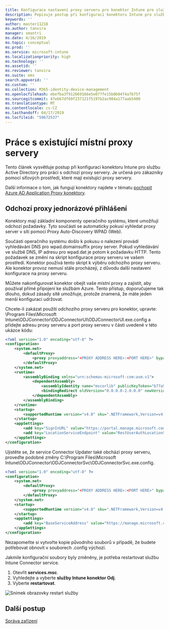 ```yaml
---
title: Konfigurace nastavení proxy serveru pro konektor Intune pro službu Active Directory
description: Popisuje postup při konfiguraci konektoru Intune pro službu Active Directory pro práci s existující místní proxy servery.
keywords: ''
author: master11218
ms.author: tanvira
manager: smantri
ms.date: 4/16/2019
ms.topic: conceptual
ms.prod: ''
ms.service: microsoft-intune
ms.localizationpriority: high
ms.technology: ''
ms.assetid: ''
ms.reviewer: tanvira
ms.suite: ems
search.appverid: ''
ms.custom: ''
ms.collection: M365-identity-device-management
ms.openlocfilehash: ebefba3f912669166e5e077fe15b0b04f4a7b75f
ms.sourcegitcommit: 47eb67df69f237121f5197b2ac904a177aab5400
ms.translationtype: MT
ms.contentlocale: cs-CZ
ms.lasthandoff: 04/17/2019
ms.locfileid: "59672537"
---
```

# <a name="work-with-existing-on-premises-proxy-servers"></a>Práce s existující místní proxy servery

Tento článek vysvětluje postup při konfiguraci konektoru Intune pro službu Active Directory pro práci s odchozí proxy servery. Je určená pro zákazníky pomocí síťových prostředí, které mají existující proxy servery.

Další informace o tom, jak fungují konektory najdete v tématu [pochopit Azure AD Application Proxy konektory](https://docs.microsoft.com/en-us/azure/active-directory/manage-apps/application-proxy-connectors).

## <a name="bypass-outbound-proxies"></a>Odchozí proxy jednorázové přihlášení

Konektory mají základní komponenty operačního systému, které umožňují odchozí požadavky. Tyto součásti se automaticky pokusí vyhledat proxy server v síti pomocí Proxy Auto-Discovery WPAD (Web).

Součásti operačního systému došlo k pokusu o nalezení provádí vyhledávání DNS pro wpad.domainsuffix proxy server. Pokud vyhledávání ve službě DNS, IP adresu pro wpad.dat je potom k požadavku HTTP. Tento požadavek se změní na skript konfigurace proxy serveru ve vašem prostředí. Konektor používá tento skript k výběru odchozího proxy serveru. Ale konektor provoz nemusí stále procházejí, z důvodu další nastavení konfigurace na proxy serveru.

Můžete nakonfigurovat konektor obejít vaše místní proxy a zajistit, aby používal přímé připojení ke službám Azure. Tento přístup, doporučujeme tak dlouho, dokud zásady sítě umožňuje, protože znamená, že máte jeden menší konfiguraci udržovat.

Chcete-li zakázat použití odchozího proxy serveru pro konektor, upravte: \Program Files\Microsoft Intune\ODJConnector\ODJConnectorUI\ODJConnectorUI.exe.config a přidejte adresu proxy serveru a port proxy serveru v části uvedené v této ukázce kódu:

```xml
<?xml version="1.0" encoding="utf-8" ?>
<configuration>
    <system.net>  
        <defaultProxy>   
            <proxy proxyaddress="<PROXY ADDRESS HERE>:<PORT HERE>" bypassonlocal="True" usesystemdefault="True"/>   
        </defaultProxy>  
    </system.net>
    <runtime>
        <assemblyBinding xmlns="urn:schemas-microsoft-com:asm.v1">
            <dependentAssembly>
                <assemblyIdentity name="mscorlib" publicKeyToken="b77a5c561934e089" culture="neutral"/>
                <bindingRedirect oldVersion="0.0.0.0-2.0.0.0" newVersion="4.6.0.0" />
            </dependentAssembly>
        </assemblyBinding>
    </runtime>
    <startup> 
        <supportedRuntime version="v4.0" sku=".NETFramework,Version=v4.6" />
    </startup>
    <appSettings>
        <add key="SignInURL" value="https://portal.manage.microsoft.com/Home/ClientLogon"/>
        <add key="LocationServiceEndpoint" value="RestUserAuthLocationService/RestUserAuthLocationService/ServiceAddresses"/>
    </appSettings>
</configuration>
```
Ujistěte se, že service Connector Updater také obchází proxy serveru, proveďte podobné změny C:\Program Files\Microsoft Intune\ODJConnector\ODJConnectorSvc\ODJConnectorSvc.exe.config.

```xml
<?xml version="1.0" encoding="utf-8" ?>
<configuration>
    <system.net>  
        <defaultProxy>   
            <proxy proxyaddress="<PROXY ADDRESS HERE>:<PORT HERE>" bypassonlocal="True" usesystemdefault="True"/>   
        </defaultProxy>  
    </system.net>
    <startup>
        <supportedRuntime version="v4.0" sku=".NETFramework,Version=v4.6" />
    </startup>
    <appSettings>
        <add key="BaseServiceAddress" value="https://manage.microsoft.com/" />
    </appSettings>
</configuration>
```

Nezapomeňte si vytvořte kopie původního souborů v případě, že budete potřebovat obnovit v souborech .config výchozí.

Jakmile konfigurační soubory byly změněny, je potřeba restartovat službu Intune Connector service. 

1. Otevřít **services.msc**.
2. Vyhledejte a vyberte **služby Intune konektor Odj**.
3. Vyberte **restartovat**.

![Snímek obrazovky restart služby](media/autopilot-hybrid-connector-proxy/service-restart.png)


## <a name="next-steps"></a>Další postup

[Správa zařízení](device-management.md)